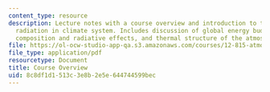 ```yaml
---
content_type: resource
description: Lecture notes with a course overview and introduction to the role of
  radiation in climate system. Includes discussion of global energy budget, chemical
  composition and radiative effects, and thermal structure of the atmosphere.
file: https://ol-ocw-studio-app-qa.s3.amazonaws.com/courses/12-815-atmospheric-radiation-fall-2008/8c8df1d1513c3e8b2e5e644744599bec_overview.pdf
file_type: application/pdf
resourcetype: Document
title: Course Overview
uid: 8c8df1d1-513c-3e8b-2e5e-644744599bec
---
```

